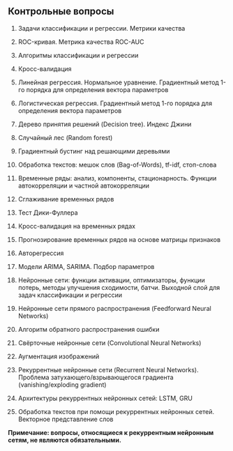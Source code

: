 ﻿## Контрольные вопросы
1. Задачи классификации и регрессии. Метрики качества
2. ROC-кривая. Метрика качества ROC-AUC
3. Алгоритмы классификации и регрессии
4. Кросс-валидация
5. Линейная регрессия. Нормальное уравнение. Градиентный метод 1-го порядка для определения вектора параметров   
6. Логистическая регрессия. Градиентный метод 1-го порядка для определения вектора параметров 
7. Дерево принятия решений (Decision tree). Индекс Джини
8. Случайный лес (Random forest)
9. Градиентный бустинг над решающими деревьями

10. Обработка текстов: мешок слов (Bag-of-Words), tf-idf, стоп-слова
11. Временные ряды: анализ, компоненты, стационарность. Функции автокорреляции и частной автокорреляции
12. Сглаживание временных рядов
13. Тест Дики-Фуллера
14. Кросс-валидация на временных рядах
15. Прогнозирование временных рядов на основе матрицы признаков
16. Авторегрессия
17. Модели ARIMA, SARIMA. Подбор параметров

18. Нейронные сети: функции активации, оптимизаторы, функции потерь, методы улучшения сходимости, батчи. 
Выходной слой для задач классификации и регрессии
19. Нейронные сети прямого распространения (Feedforward Neural Networks)
20. Алгоритм обратного распространения ошибки
21. Свёрточные нейронные сети (Convolutional Neural Networks)
22. Аугментация изображений

23. Рекуррентные нейронные сети (Recurrent Neural Networks). 
Проблема затухающего/взрывающегося градиента (vanishing/exploding gradient)
24. Архитектуры рекуррентных нейронных сетей: LSTM, GRU
25. Обработка текстов при помощи рекуррентных нейронных сетей. Векторное представление слов

__Примечание: вопросы, относящиеся к рекуррентным нейронным сетям, не являются обязательными.__
